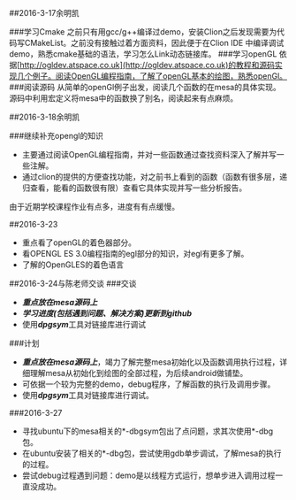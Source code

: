 ﻿##2016-3-17余明凯 

###学习Cmake
之前只有用gcc/g++编译过demo，安装Clion之后发现需要为代码写CMakeList。之前没有接触过着方面资料，因此便于在Clion IDE 中编译调试demo，熟悉cmake基础的语法，学习怎么Link动态链接库。
###学习openGL
依据[http://ogldev.atspace.co.uk](http://ogldev.atspace.co.uk)的教程和源码实现几个例子。阅读OpenGL编程指南，了解了openGL基本的绘图，熟悉openGl。
###阅读源码
从简单的openGl例子出发，阅读几个函数的在mesa的具体实现。源码中利用宏定义将mesa中的函数换了别名，阅读起来有点麻烦。

##2016-3-18余明凯 

###继续补充opengl的知识

- 主要通过阅读OpenGL编程指南，并对一些函数通过查找资料深入了解并写一些注解。
- 通过clion的提供的方便查找功能，对之前书上看到的函数（函数有很多层，递归查看，能看的函数很有限）查看它具体实现并写一些分析报告。

由于近期学校课程作业有点多，进度有有点缓慢。

##2016-3-23

- 重点看了openGL的着色器部分。
- 看OPENGL ES 3.0编程指南的egl部分的知识，对egl有更多了解。
- 了解的OpenGLES的着色语言

##2016-3-24与陈老师交谈
###交谈
- ***重点放在mesa源码上***
- ***学习进度(包括遇到问题、解决方案)更新到github***
- 使用***dpgsym***工具对链接库进行调试

###计划

- ***重点放在mesa源码上***，竭力了解完整mesa初始化以及函数调用执行过程，详细理解mesa从初始化到绘图的全部过程，为后续android做铺垫。
- 可依据一个较为完整的demo，debug程序，了解函数的执行及调用步骤。
- 使用***dpgsym***工具对链接库进行调试。

###2016-3-27
- 寻找ubuntu下的mesa相关的*-dbgsym包出了点问题，求其次使用*-dbg包。
- 在ubuntu安装了相关的*-dbg包，尝试使用gdb单步调试，了解mesa的执行的过程。
- 尝试debug过程遇到问题：demo是以线程方式运行，想单步进入调用过程一直没成功。 